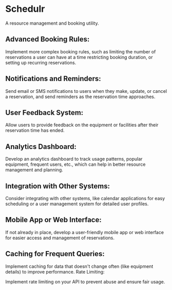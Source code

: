 # Schedulr 
A resource management and booking utility. 


## Advanced Booking Rules:
Implement more complex booking rules, such as limiting the number of reservations a user can have at a time restricting booking duration, or setting up recurring reservations.

## Notifications and Reminders:
Send email or SMS notifications to users when they make, update, or cancel a reservation, and send reminders as the reservation time approaches.

## User Feedback System:

Allow users to provide feedback on the equipment or facilities after their reservation time has ended.

## Analytics Dashboard:

Develop an analytics dashboard to track usage patterns, popular equipment, frequent users, etc., which can help in better resource management and planning.

## Integration with Other Systems:

Consider integrating with other systems, like calendar applications for easy scheduling or a user management system for detailed user profiles.

## Mobile App or Web Interface:

If not already in place, develop a user-friendly mobile app or web interface for easier access and management of reservations.

## Caching for Frequent Queries:

Implement caching for data that doesn't change often (like equipment details) to improve performance.
Rate Limiting:

Implement rate limiting on your API to prevent abuse and ensure fair usage.